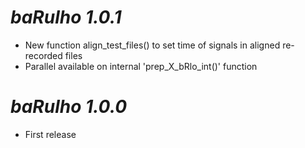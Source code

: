 # *baRulho 1.0.1*

* New function align_test_files() to set time of signals in aligned re-recorded files
* Parallel available on internal 'prep_X_bRlo_int()' function

# *baRulho 1.0.0*

* First release

